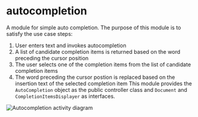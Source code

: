 # autocompletion

A module for simple auto completion.  The purpose of this module is to satisfy the use case steps: 
  1. User enters text and invokes autocompletion
  1. A list of candidate completion items is returned based on the word preceding the cursor position
  1. The user selects one of the completion items from the list of candidate completion items
  1. The word preceding the cursor postion is replaced based on the insertion text of the selected completion item
This module provides the <code>AutoCompletion</code> object as the public controller class and <code>Document</code> and <code>CompletionItemsDisplayer</code> as interfaces. 

![Autocompletion activity diagram](http://localhost/rm/assets/images/activity-diagram-page-6.svg)
